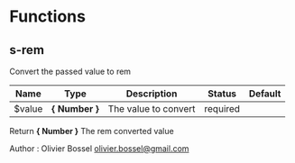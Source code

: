 # Functions


## s-rem

Convert the passed value to rem



Name  |  Type  |  Description  |  Status  |  Default
------------  |  ------------  |  ------------  |  ------------  |  ------------
$value  |  **{ Number }**  |  The value to convert  |  required  |

Return **{ Number }** The rem converted value

Author : Olivier Bossel <olivier.bossel@gmail.com>